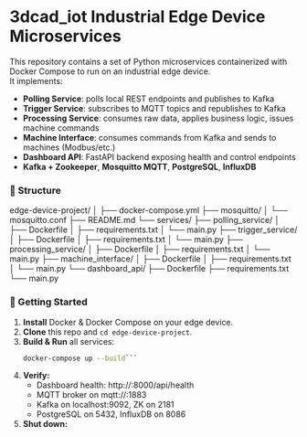 # 3dcad_iot Industrial Edge Device Microservices

This repository contains a set of Python microservices containerized with Docker Compose to run on an industrial edge device.  
It implements:

- **Polling Service**: polls local REST endpoints and publishes to Kafka  
- **Trigger Service**: subscribes to MQTT topics and republishes to Kafka  
- **Processing Service**: consumes raw data, applies business logic, issues machine commands  
- **Machine Interface**: consumes commands from Kafka and sends to machines (Modbus/etc.)  
- **Dashboard API**: FastAPI backend exposing health and control endpoints  
- **Kafka + Zookeeper**, **Mosquitto MQTT**, **PostgreSQL**, **InfluxDB**

### 📂 Structure
edge-device-project/
│
├── docker-compose.yml
├── mosquitto/
│ └── mosquitto.conf
├── README.md
└── services/
├── polling_service/
│ ├── Dockerfile
│ ├── requirements.txt
│ └── main.py
├── trigger_service/
│ ├── Dockerfile
│ ├── requirements.txt
│ └── main.py
├── processing_service/
│ ├── Dockerfile
│ ├── requirements.txt
│ └── main.py
├── machine_interface/
│ ├── Dockerfile
│ ├── requirements.txt
│ └── main.py
└── dashboard_api/
├── Dockerfile
├── requirements.txt
└── main.py

### 🚀 Getting Started

1. **Install** Docker & Docker Compose on your edge device.  
2. **Clone** this repo and `cd edge-device-project`.  
3. **Build & Run** all services:
   ```bash
   docker-compose up --build```
4. **Verify:**
    * Dashboard health: http://<device-ip>:8000/api/health
    * MQTT broker on mqtt://<device-ip>:1883
    * Kafka on localhost:9092, ZK on 2181
    * PostgreSQL on 5432, InfluxDB on 8086
5. **Shut down:**
```docker-compose down
```
